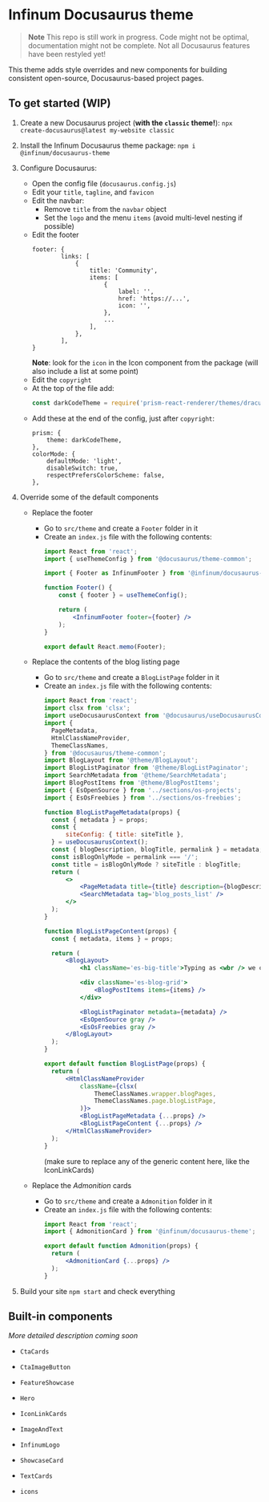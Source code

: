 # Infinum Docusaurus theme

> **Note**
> This repo is still work in progress. Code might not be optimal, documentation might not be complete. Not all Docusaurus features have been restyled yet!

This theme adds style overrides and new components for building consistent open-source, Docusaurus-based project pages.


## To get started (WIP)
1. Create a new Docusaurus project (**with the `classic` theme!**):
   `npx create-docusaurus@latest my-website classic`

2. Install the Infinum Docusaurus theme package:
   `npm i @infinum/docusaurus-theme`

3. Configure Docusaurus:
   - Open the config file (`docusaurus.config.js`)
   - Edit your `title`, `tagline`, and `favicon`
   - Edit the navbar:
     - Remove `title` from the `navbar` object
     - Set the `logo` and the menu `items` (avoid multi-level nesting if possible)
   - Edit the footer
      ```
      footer: {
              links: [
                  {
                      title: 'Community',
                      items: [
                          {
                              label: '',
                              href: 'https://...',
                              icon: '',
                          },
                          ...
                      ],
                  },
              ],
      }
      ```
      **Note**: look for the `icon` in the Icon component from the package (will also include a list at some point)
   - Edit the `copyright`
   - At the top of the file add:
     ```js
     const darkCodeTheme = require('prism-react-renderer/themes/dracula');
     ```
   - Add these at the end of the config, just after `copyright`:
        ```
        prism: {
        	theme: darkCodeTheme,
        },
        colorMode: {
        	defaultMode: 'light',
        	disableSwitch: true,
        	respectPrefersColorScheme: false,
        },
        ```

4. Override some of the default components
   - Replace the footer
     - Go to `src/theme` and create a `Footer` folder in it
     - Create an `index.js` file with the following contents:
        ```jsx
        import React from 'react';
        import { useThemeConfig } from '@docusaurus/theme-common';

        import { Footer as InfinumFooter } from '@infinum/docusaurus-theme';

        function Footer() {
        	const { footer } = useThemeConfig();

        	return (
        		<InfinumFooter footer={footer} />
        	);
        }

        export default React.memo(Footer);
        ```

   - Replace the contents of the blog listing page
     - Go to `src/theme` and create a `BlogListPage` folder in it
     - Create an `index.js` file with the following contents:
          ```jsx
          import React from 'react';
          import clsx from 'clsx';
          import useDocusaurusContext from '@docusaurus/useDocusaurusContext';
          import {
          	PageMetadata,
          	HtmlClassNameProvider,
          	ThemeClassNames,
          } from '@docusaurus/theme-common';
          import BlogLayout from '@theme/BlogLayout';
          import BlogListPaginator from '@theme/BlogListPaginator';
          import SearchMetadata from '@theme/SearchMetadata';
          import BlogPostItems from '@theme/BlogPostItems';
          import { EsOpenSource } from '../sections/os-projects';
          import { EsOsFreebies } from '../sections/os-freebies';

          function BlogListPageMetadata(props) {
          	const { metadata } = props;
          	const {
          		siteConfig: { title: siteTitle },
          	} = useDocusaurusContext();
          	const { blogDescription, blogTitle, permalink } = metadata;
          	const isBlogOnlyMode = permalink === '/';
          	const title = isBlogOnlyMode ? siteTitle : blogTitle;
          	return (
          		<>
          			<PageMetadata title={title} description={blogDescription} />
          			<SearchMetadata tag='blog_posts_list' />
          		</>
          	);
          }

          function BlogListPageContent(props) {
          	const { metadata, items } = props;

          	return (
          		<BlogLayout>
          			<h1 className='es-big-title'>Typing as <wbr /> we code</h1>

          			<div className='es-blog-grid'>
          				<BlogPostItems items={items} />
          			</div>

          			<BlogListPaginator metadata={metadata} />
          			<EsOpenSource gray />
          			<EsOsFreebies gray />
          		</BlogLayout>
          	);
          }

          export default function BlogListPage(props) {
          	return (
          		<HtmlClassNameProvider
          			className={clsx(
          				ThemeClassNames.wrapper.blogPages,
          				ThemeClassNames.page.blogListPage,
          			)}>
          			<BlogListPageMetadata {...props} />
          			<BlogListPageContent {...props} />
          		</HtmlClassNameProvider>
          	);
          }
          ```
          (make sure to replace any of the generic content here, like the IconLinkCards)

   - Replace the _Admonition_ cards
     - Go to `src/theme` and create a `Admonition` folder in it
     - Create an `index.js` file with the following contents:
          ```jsx
          import React from 'react';
          import { AdmonitionCard } from '@infinum/docusaurus-theme';

          export default function Admonition(props) {
          	return (
          		<AdmonitionCard {...props} />
          	);
          }
          ```

5. Build your site `npm start` and check everything

## Built-in components
_More detailed description coming soon_

- `CtaCards`
- `CtaImageButton`
- `FeatureShowcase`
- `Hero`
- `IconLinkCards`
- `ImageAndText`
- `InfinumLogo`
- `ShowcaseCard`
- `TextCards`

- `icons`
